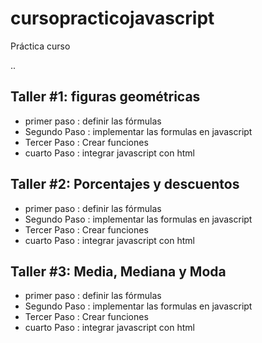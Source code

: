 # cursopracticojavascript
Práctica curso

..

## Taller #1: figuras geométricas

- primer paso : definir las fórmulas
- Segundo Paso : implementar las formulas en javascript
- Tercer Paso : Crear funciones
- cuarto Paso : integrar javascript con html

## Taller #2: Porcentajes y descuentos

- primer paso : definir las fórmulas
- Segundo Paso : implementar las formulas en javascript
- Tercer Paso : Crear funciones
- cuarto Paso : integrar javascript con html

## Taller #3: Media, Mediana y Moda

- primer paso : definir las fórmulas
- Segundo Paso : implementar las formulas en javascript
- Tercer Paso : Crear funciones
- cuarto Paso : integrar javascript con html